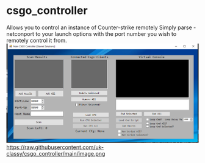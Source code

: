 # csgo_controller

Allows you to control an instance of Counter-strike remotely
Simply parse -netconport to your launch options with the port number you wish to remotely control it from.
![Image of the interface](image.png)
https://raw.githubusercontent.com/uk-classy/csgo_controller/main/image.png
